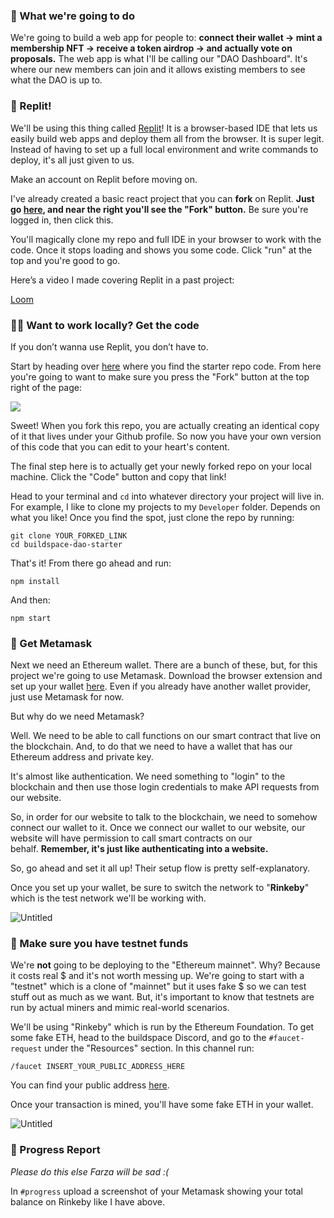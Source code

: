 ### 💎 What we're going to do

We're going to build a web app for people to: **connect their wallet → mint a membership NFT → receive a token airdrop → and actually vote on proposals.** The web app is what I'll be calling our  "DAO Dashboard". It's where our new members can join and it allows existing members to see what the DAO is up to.

### 🤯 Replit!

We'll be using this thing called [Replit](https://replit.com/~)! It is a browser-based IDE that lets us easily build web apps and deploy them all from the browser. It is super legit. Instead of having to set up a full local environment and write commands to deploy, it's all just given to us.

Make an account on Replit before moving on.

I've already created a basic react project that you can **fork** on Replit. **Just go [here](https://replit.com/@NachoIacovino/buildspace-dao-starter-v2), and near the right you'll see the "Fork" button.** Be sure you're logged in, then click this.

You'll magically clone my repo and full IDE in your browser to work with the code. Once it stops loading and shows you some code. Click "run" at the top and you're good to go.

Here’s a video I made covering Replit in a past project:

[Loom](https://www.loom.com/share/8e8f47eacf6d448eb5d25b6908021035)

### 👩‍💻 Want to work locally? Get the code

If you don’t wanna use Replit, you don’t have to.

Start by heading over [here](https://github.com/buildspace/buildspace-dao-starter) where you find the starter repo code. From here you're going to want to make sure you press the "Fork" button at the top right of the page:

![](https://i.imgur.com/OnOIO2A.png)

Sweet! When you fork this repo, you are actually creating an identical copy of it that lives under your Github profile. So now you have your own version of this code that you can edit to your heart's content.

The final step here is to actually get your newly forked repo on your local machine. Click the "Code" button and copy that link!

Head to your terminal and `cd` into whatever directory your project will live in. For example, I like to clone my projects to my `Developer` folder. Depends on what you like! Once you find the spot, just clone the repo by running:

```plaintext
git clone YOUR_FORKED_LINK
cd buildspace-dao-starter
```

That's it! From there go ahead and run:

```plaintext
npm install
```

And then:

```plaintext
npm start
```

### 🦊 Get Metamask

Next we need an Ethereum wallet. There are a bunch of these, but, for this project we're going to use Metamask. Download the browser extension and set up your wallet [here](https://metamask.io/download.html). Even if you already have another wallet provider, just use Metamask for now.

But why do we need Metamask? 

Well. We need to be able to call functions on our smart contract that live on the blockchain. And, to do that we need to have a wallet that has our Ethereum address and private key.

It's almost like authentication. We need something to "login" to the blockchain and then use those login credentials to make API requests from our website.

So, in order for our website to talk to the blockchain, we need to somehow connect our wallet to it. Once we connect our wallet to our website, our website will have permission to call smart contracts on our behalf. **Remember, it's just like authenticating into a website.**

So, go ahead and set it all up! Their setup flow is pretty self-explanatory.

Once you set up your wallet, be sure to switch the network to "**Rinkeby**" which is the test network we'll be working with.

![Untitled](https://i.imgur.com/Kx3AZDp.png)

### 💸 Make sure you have testnet funds

We're **not** going to be deploying to the "Ethereum mainnet". Why? Because it costs real $ and it's not worth messing up. We're going to start with a "testnet" which is a clone of "mainnet" but it uses fake $ so we can test stuff out as much as we want. But, it's important to know that testnets are run by actual miners and mimic real-world scenarios.

We'll be using "Rinkeby" which is run by the Ethereum Foundation. To get some fake ETH, head to the buildspace Discord, and go to the `#faucet-request` under the "Resources" section. In this channel run:

```plaintext
/faucet INSERT_YOUR_PUBLIC_ADDRESS_HERE
```

You can find your public address [here](https://metamask.zendesk.com/hc/en-us/articles/360015289512-How-to-copy-your-MetaMask-account-public-address-).

Once your transaction is mined, you'll have some fake ETH in your wallet.

![Untitled](https://i.imgur.com/9kZbhTN.png)

### 🚨 Progress Report

*Please do this else Farza will be sad :(*

In `#progress` upload a screenshot of your Metamask showing your total balance on Rinkeby like I have above.
